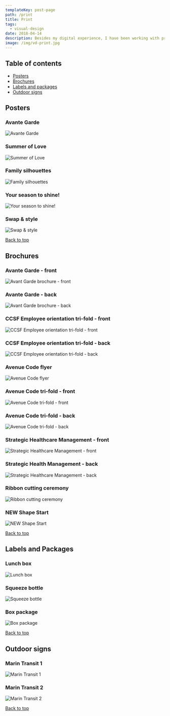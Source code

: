 ```yaml
---
templateKey: post-page
path: /print
title: Print
tags:
  - visual-design
date: 2018-04-14
description: Besides my digital experience, I have been working with print since 2010. I've worked for big companies, agencies, startups, in freelancing projects and here I am, still loving my work and the evolution of the design world. 
image: /img/vd-print.jpg
---
```


<a id="table-of-contents"></a>
## Table of contents

- [Posters](#posters)
- [Brochures](#brochures)
- [Labels and packages](#labels-and-packages)
- [Outdoor signs](#outdoor-signs)

<a id="posters"></a>
## Posters

### Avante Garde

![Avante Garde](/img/vd-posters-1.jpg)

### Summer of Love

![Summer of Love](/img/vd-posters-2.jpg)

### Family silhouettes

![Family silhouettes](/img/vd-posters-5.jpg)


### Your season to shine!

![Your season to shine!](/img/vd-posters-3.jpg)

### Swap & style

![Swap & style](/img/vd-posters-4.jpg)

<a href="#table-of-contents"><i class="far fa-arrow-alt-circle-up fa-lg"></i> Back to top</a>
<a id="brochures"></a>
## Brochures

### Avante Garde - front

![Avant Garde brochure - front](https://farm6.staticflickr.com/5767/23153218833_7b44b9199a_h.jpg)

### Avante Garde - back

![Avant Garde brochure - back](https://farm1.staticflickr.com/593/23753913196_e33bb3c736_h.jpg)

### CCSF Employee orientation tri-fold - front

![CCSF Employee orientation tri-fold - front](https://farm6.staticflickr.com/5638/21439468121_64b8b25b20_h.jpg)

### CCSF Employee orientation tri-fold - back

![CCSF Employee orientation tri-fold - back](https://farm1.staticflickr.com/615/21439468151_635fd62e15_h.jpg)

### Avenue Code flyer

![Avenue Code flyer](https://farm6.staticflickr.com/5745/21439467621_b0b995312a_h.jpg)

### Avenue Code tri-fold - front

![Avenue Code tri-fold - front](https://farm6.staticflickr.com/5803/20809947523_39f8d6655f_h.jpg)

### Avenue Code tri-fold - back

![Avenue Code tri-fold - back](https://farm6.staticflickr.com/5688/21404777046_fa6f0312bb_h.jpg)

### Strategic Healthcare Management - front

![Strategic Healthcare Management - front](https://farm1.staticflickr.com/781/21431014105_b037722a87_h.jpg)

### Strategic Health Management - back

![Strategic Healthcare Management - back](https://farm1.staticflickr.com/739/21439473181_3283cd0527_h.jpg)

### Ribbon cutting ceremony

![Ribbon cutting ceremony](/img/vd-brochures-1.png)

### NEW Shape Start

![NEW Shape Start](/img/vd-brochures-2.jpg)

<a href="#table-of-contents"><i class="far fa-arrow-alt-circle-up fa-lg"></i> Back to top</a>
<a id="labels-and-packages"></a>
## Labels and Packages

### Lunch box

![Lunch box](https://farm6.staticflickr.com/5728/21243202188_96a4e1a1bb_h.jpg)

### Squeeze bottle

![Squeeze bottle](https://farm1.staticflickr.com/592/21420096642_9c67629089_h.jpg)

### Box package

![Box package](https://farm1.staticflickr.com/767/21243202148_6e86829b56_h.jpg)

<a href="#table-of-contents"><i class="far fa-arrow-alt-circle-up fa-lg"></i> Back to top</a>
<a id="outdoor-signs"></a>
## Outdoor signs

### Marin Transit 1

![Marin Transit 1](/img/vd-outdoor-1.png)

### Marin Transit 2

![Marin Transit 2](/img/vd-outdoor-2.png)


<a href="#table-of-contents"><i class="far fa-arrow-alt-circle-up fa-lg"></i> Back to top</a>
